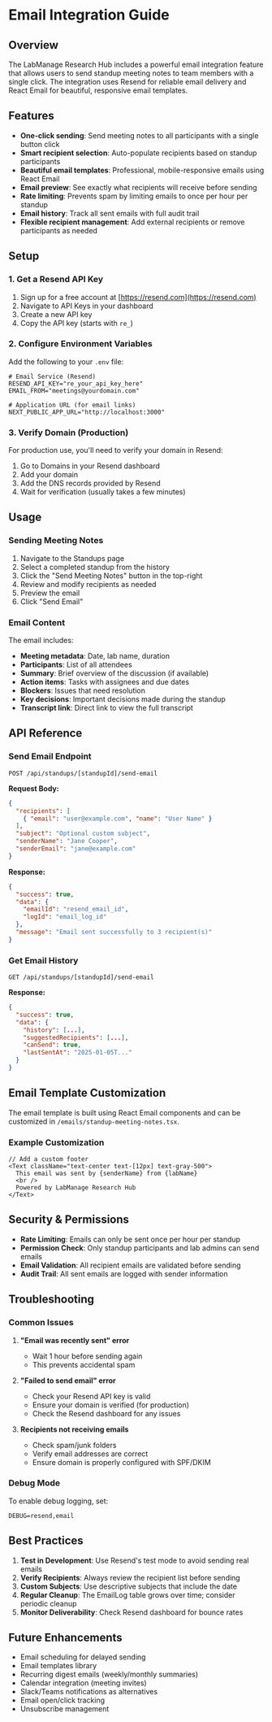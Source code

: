 # Email Integration Guide

## Overview

The LabManage Research Hub includes a powerful email integration feature that allows users to send standup meeting notes to team members with a single click. The integration uses Resend for reliable email delivery and React Email for beautiful, responsive email templates.

## Features

- **One-click sending**: Send meeting notes to all participants with a single button click
- **Smart recipient selection**: Auto-populate recipients based on standup participants
- **Beautiful email templates**: Professional, mobile-responsive emails using React Email
- **Email preview**: See exactly what recipients will receive before sending
- **Rate limiting**: Prevents spam by limiting emails to once per hour per standup
- **Email history**: Track all sent emails with full audit trail
- **Flexible recipient management**: Add external recipients or remove participants as needed

## Setup

### 1. Get a Resend API Key

1. Sign up for a free account at [https://resend.com](https://resend.com)
2. Navigate to API Keys in your dashboard
3. Create a new API key
4. Copy the API key (starts with `re_`)

### 2. Configure Environment Variables

Add the following to your `.env` file:

```env
# Email Service (Resend)
RESEND_API_KEY="re_your_api_key_here"
EMAIL_FROM="meetings@yourdomain.com"

# Application URL (for email links)
NEXT_PUBLIC_APP_URL="http://localhost:3000"
```

### 3. Verify Domain (Production)

For production use, you'll need to verify your domain in Resend:

1. Go to Domains in your Resend dashboard
2. Add your domain
3. Add the DNS records provided by Resend
4. Wait for verification (usually takes a few minutes)

## Usage

### Sending Meeting Notes

1. Navigate to the Standups page
2. Select a completed standup from the history
3. Click the "Send Meeting Notes" button in the top-right
4. Review and modify recipients as needed
5. Preview the email
6. Click "Send Email"

### Email Content

The email includes:

- **Meeting metadata**: Date, lab name, duration
- **Participants**: List of all attendees
- **Summary**: Brief overview of the discussion (if available)
- **Action items**: Tasks with assignees and due dates
- **Blockers**: Issues that need resolution
- **Key decisions**: Important decisions made during the standup
- **Transcript link**: Direct link to view the full transcript

## API Reference

### Send Email Endpoint

```
POST /api/standups/[standupId]/send-email
```

**Request Body:**
```json
{
  "recipients": [
    { "email": "user@example.com", "name": "User Name" }
  ],
  "subject": "Optional custom subject",
  "senderName": "Jane Cooper",
  "senderEmail": "jane@example.com"
}
```

**Response:**
```json
{
  "success": true,
  "data": {
    "emailId": "resend_email_id",
    "logId": "email_log_id"
  },
  "message": "Email sent successfully to 3 recipient(s)"
}
```

### Get Email History

```
GET /api/standups/[standupId]/send-email
```

**Response:**
```json
{
  "success": true,
  "data": {
    "history": [...],
    "suggestedRecipients": [...],
    "canSend": true,
    "lastSentAt": "2025-01-05T..."
  }
}
```

## Email Template Customization

The email template is built using React Email components and can be customized in `/emails/standup-meeting-notes.tsx`.

### Example Customization

```tsx
// Add a custom footer
<Text className="text-center text-[12px] text-gray-500">
  This email was sent by {senderName} from {labName}
  <br />
  Powered by LabManage Research Hub
</Text>
```

## Security & Permissions

- **Rate Limiting**: Emails can only be sent once per hour per standup
- **Permission Check**: Only standup participants and lab admins can send emails
- **Email Validation**: All recipient emails are validated before sending
- **Audit Trail**: All sent emails are logged with sender information

## Troubleshooting

### Common Issues

1. **"Email was recently sent" error**
   - Wait 1 hour before sending again
   - This prevents accidental spam

2. **"Failed to send email" error**
   - Check your Resend API key is valid
   - Ensure your domain is verified (for production)
   - Check the Resend dashboard for any issues

3. **Recipients not receiving emails**
   - Check spam/junk folders
   - Verify email addresses are correct
   - Ensure domain is properly configured with SPF/DKIM

### Debug Mode

To enable debug logging, set:

```env
DEBUG=resend,email
```

## Best Practices

1. **Test in Development**: Use Resend's test mode to avoid sending real emails
2. **Verify Recipients**: Always review the recipient list before sending
3. **Custom Subjects**: Use descriptive subjects that include the date
4. **Regular Cleanup**: The EmailLog table grows over time; consider periodic cleanup
5. **Monitor Deliverability**: Check Resend dashboard for bounce rates

## Future Enhancements

- Email scheduling for delayed sending
- Email templates library
- Recurring digest emails (weekly/monthly summaries)
- Calendar integration (meeting invites)
- Slack/Teams notifications as alternatives
- Email open/click tracking
- Unsubscribe management